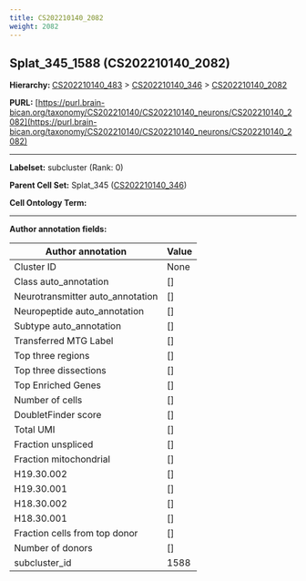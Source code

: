 ```yaml
---
title: CS202210140_2082
weight: 2082
---
```

## Splat_345_1588 (CS202210140_2082)
<b>Hierarchy: </b>
[CS202210140_483](../CS202210140_483) >
[CS202210140_346](../CS202210140_346) >
[CS202210140_2082](../CS202210140_2082)

**PURL:** [https://purl.brain-bican.org/taxonomy/CS202210140/CS202210140_neurons/CS202210140_2082](https://purl.brain-bican.org/taxonomy/CS202210140/CS202210140_neurons/CS202210140_2082)

---


**Labelset:** subcluster (Rank: 0)

**Parent Cell Set:** Splat_345 ([CS202210140_346](../CS202210140_346))



**Cell Ontology Term:** 

[MARKER GENES.]: #


---

[TRANSFERRED ANNOTATIONS.]: #


[AUTHOR ANNOTATION FIELDS.]: #


**Author annotation fields:**

| Author annotation | Value |
|-------------------|-------|
|Cluster ID|None|
|Class auto_annotation|[]|
|Neurotransmitter auto_annotation|[]|
|Neuropeptide auto_annotation|[]|
|Subtype auto_annotation|[]|
|Transferred MTG Label|[]|
|Top three regions|[]|
|Top three dissections|[]|
|Top Enriched Genes|[]|
|Number of cells|[]|
|DoubletFinder score|[]|
|Total UMI|[]|
|Fraction unspliced|[]|
|Fraction mitochondrial|[]|
|H19.30.002|[]|
|H19.30.001|[]|
|H18.30.002|[]|
|H18.30.001|[]|
|Fraction cells from top donor|[]|
|Number of donors|[]|
|subcluster_id|1588|
